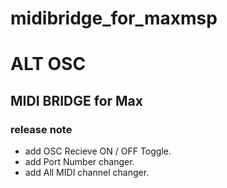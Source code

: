 midibridge_for_maxmsp
=====================

# ALT OSC
## MIDI BRIDGE for Max

### release note
- add OSC Recieve ON / OFF Toggle.
- add Port Number changer.
- add All MIDI channel changer.